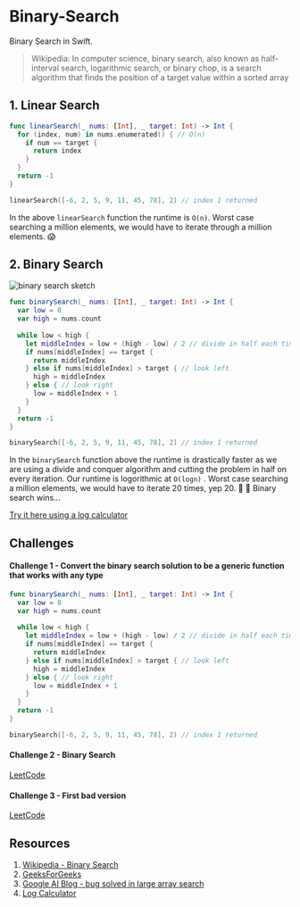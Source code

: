 # Binary-Search

Binary Search in Swift. 

> Wikipedia: In computer science, binary search, also known as half-interval search, logarithmic search, or binary chop, is a search algorithm that finds the position of a target value within a sorted array

## 1. Linear Search 

```swift 
func linearSearch(_ nums: [Int], _ target: Int) -> Int {
  for (index, num) in nums.enumerated() { // O(n)
    if num == target {
      return index
    }
  }
  return -1
}

linearSearch([-6, 2, 5, 9, 11, 45, 78], 2) // index 1 returned
```

In the above `linearSearch` function the runtime is `O(n)`. Worst case searching a million elements, we would have to iterate through a million elements. 😱

## 2. Binary Search 

![binary search sketch](https://user-images.githubusercontent.com/1819208/95866495-fc2a7200-0d35-11eb-9c03-23cadc22d0a4.jpg)

```swift 
func binarySearch(_ nums: [Int], _ target: Int) -> Int {
  var low = 0
  var high = nums.count
  
  while low < high {
    let middleIndex = low + (high - low) / 2 // divide in half each time => O(log n)
    if nums[middleIndex] == target {
      return middleIndex
    } else if nums[middleIndex] > target { // look left
      high = middleIndex
    } else { // look right
      low = middleIndex + 1
    }
  }
  return -1
}

binarySearch([-6, 2, 5, 9, 11, 45, 78], 2) // index 1 returned
```

In the `binarySearch` function above the runtime is drastically faster as we are using a divide and conquer algorithm and cutting the problem in half on every iteration. Our runtime is logorithmic at `O(logn)` . Worst case searching a million elements, we would have to iterate 20 times, yep 20. 🥳  🤯  Binary search wins...

[Try it here using a log calculator](https://www.rapidtables.com/calc/math/Log_Calculator.html)

## Challenges 

#### Challenge 1 - Convert the binary search solution to be a generic function that works with any type

```swift 
func binarySearch(_ nums: [Int], _ target: Int) -> Int {
  var low = 0
  var high = nums.count
  
  while low < high {
    let middleIndex = low + (high - low) / 2 // divide in half each time => O(log n)
    if nums[middleIndex] == target {
      return middleIndex
    } else if nums[middleIndex] > target { // look left
      high = middleIndex
    } else { // look right
      low = middleIndex + 1
    }
  }
  return -1
}

binarySearch([-6, 2, 5, 9, 11, 45, 78], 2) // index 1 returned
```

#### Challenge 2 - Binary Search

[LeetCode](https://leetcode.com/problems/binary-search/)

#### Challenge 3 - First bad version 

[LeetCode](https://leetcode.com/problems/first-bad-version/)

## Resources 

1. [Wikipedia - Binary Search](https://en.wikipedia.org/wiki/Binary_search_algorithm)
1. [GeeksForGeeks](https://www.geeksforgeeks.org/binary-search/)
1. [Google AI Blog - bug solved in large array search](https://ai.googleblog.com/2006/06/extra-extra-read-all-about-it-nearly.html)
1. [Log Calculator](https://www.rapidtables.com/calc/math/Log_Calculator.html)
